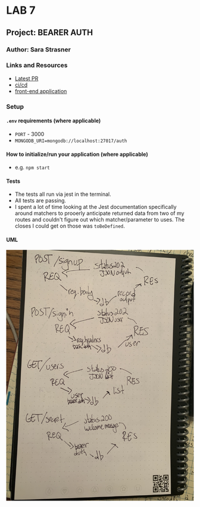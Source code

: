 # LAB 7

## Project: BEARER AUTH

### Author: Sara Strasner

### Links and Resources

- [Latest PR]()
- [ci/cd](https://github.com/sarastrasner/bearer-auth/actions)
- [front-end application](https://sarastrasner-bearer-auth.herokuapp.com/) 

### Setup

#### `.env` requirements (where applicable)

- `PORT` - 3000
- `MONGODB_URI=mongodb://localhost:27017/auth`

#### How to initialize/run your application (where applicable)

- e.g. `npm start`


#### Tests

- The tests all run via jest in the terminal.
- All tests are passing.
- I spent a lot of time looking at the Jest documentation specifically around matchers to prooerly anticipate returned data from two of my routes and couldn't figure out which matcher/parameter to uses. The closes I could get on those was `toBeDefined`.


#### UML
![UML](./assets/UML.JPG)